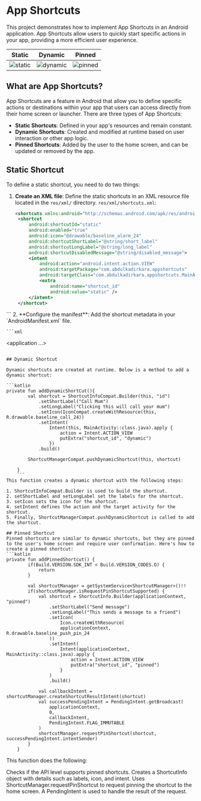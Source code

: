 # App Shortcuts

This project demonstrates how to implement App Shortcuts in an Android application. App Shortcuts allow users to quickly start specific actions in your app, providing a more efficient user experience.

| Static | Dynamic | Pinned |
| ------ | ------- | ------ |
| ![static](https://github.com/user-attachments/assets/86a9e520-4fe6-4dea-a101-bdade8588074) | ![dynamic](https://github.com/user-attachments/assets/974e7bf9-07fa-486f-8c62-411a5842a47d) | ![pinned](https://github.com/user-attachments/assets/c0eefa3f-9d69-4b8b-854d-14ba95578d76) |

## What are App Shortcuts?

App Shortcuts are a feature in Android that allow you to define specific actions or destinations within your app that users can access directly from their home screen or launcher. There are three types of App Shortcuts:

- **Static Shortcuts**: Defined in your app's resources and remain constant.
- **Dynamic Shortcuts**: Created and modified at runtime based on user interaction or other app logic.
- **Pinned Shortcuts**: Added by the user to the home screen, and can be updated or removed by the app.

## Static Shortcut

To define a static shortcut, you need to do two things:

1. **Create an XML file**: Define the static shortcuts in an XML resource file located in the `res/xml/` directory.
   `res/xml/shortcuts.xml`:
   ```xml
   <shortcuts xmlns:android="http://schemas.android.com/apk/res/android">
    <shortcut
        android:shortcutId="static"
        android:enabled="true"
        android:icon="@drawable/baseline_alarm_24"
        android:shortcutShortLabel="@string/short_label"
        android:shortcutLongLabel="@string/long_label"
        android:shortcutDisabledMessage="@string/disabled_message">
        <intent
            android:action="android.intent.action.VIEW"
            android:targetPackage="com.abdulkadirkara.appshortcuts"
            android:targetClass="com.abdulkadirkara.appshortcuts.MainActivity">
            <extra
                android:name="shortcut_id"
                android:value="static" />
        </intent>
    </shortcut>
</shortcuts>
```
2. **Configure the manifest**: Add the shortcut metadata in your `AndroidManifest.xml` file.

    ```xml
   <application ...>
    <meta-data
        android:name="android.app.shortcuts"
        android:resource="@xml/shortcuts" />
</application>
```

## Dynamic Shortcut

Dynamic shortcuts are created at runtime. Below is a method to add a dynamic shortcut:

```kotlin
private fun addDynamicShortCut(){
        val shortcut = ShortcutInfoCompat.Builder(this, "id")
            .setShortLabel("Call Mum")
            .setLongLabel("Clicking this will call your mum")
            .setIcon(IconCompat.createWithResource(this, R.drawable.baseline_call_24))
            .setIntent(
                Intent(this, MainActivity::class.java).apply {
                    action = Intent.ACTION_VIEW
                    putExtra("shortcut_id", "dynamic")
                })
            .build()

        ShortcutManagerCompat.pushDynamicShortcut(this, shortcut)

    }
    ```
This function creates a dynamic shortcut with the following steps:

1. ShortcutInfoCompat.Builder is used to build the shortcut.
2. setShortLabel and setLongLabel set the labels for the shortcut.
3. setIcon sets the icon for the shortcut.
4. setIntent defines the action and the target activity for the shortcut.
5. Finally, ShortcutManagerCompat.pushDynamicShortcut is called to add the shortcut.

## Pinned Shortcut
Pinned shortcuts are similar to dynamic shortcuts, but they are pinned to the user's home screen and require user confirmation. Here's how to create a pinned shortcut:
```kotlin
private fun addPinnedShortcut() {
        if(Build.VERSION.SDK_INT < Build.VERSION_CODES.O) {
            return
        }

        val shortcutManager = getSystemService<ShortcutManager>()!!
        if(shortcutManager.isRequestPinShortcutSupported) {
            val shortcut = ShortcutInfo.Builder(applicationContext, "pinned")
                .setShortLabel("Send message")
                .setLongLabel("This sends a message to a friend")
                .setIcon(
                    Icon.createWithResource(
                    applicationContext, R.drawable.baseline_push_pin_24
                ))
                .setIntent(
                    Intent(applicationContext, MainActivity::class.java).apply {
                        action = Intent.ACTION_VIEW
                        putExtra("shortcut_id", "pinned")
                    }
                )
                .build()

            val callbackIntent = shortcutManager.createShortcutResultIntent(shortcut)
            val successPendingIntent = PendingIntent.getBroadcast(
                applicationContext,
                0,
                callbackIntent,
                PendingIntent.FLAG_IMMUTABLE
            )
            shortcutManager.requestPinShortcut(shortcut, successPendingIntent.intentSender)
        }
    }
```
This function does the following:

Checks if the API level supports pinned shortcuts.
Creates a ShortcutInfo object with details such as labels, icon, and intent.
Uses ShortcutManager.requestPinShortcut to request pinning the shortcut to the home screen. A PendingIntent is used to handle the result of the request.
